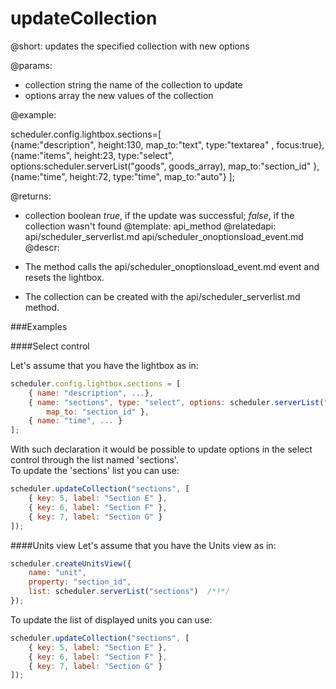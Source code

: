 updateCollection
=============
@short: 
	updates the specified collection with new options

@params: 
- collection	string 		the name of the collection to update
- options		array	the new values of the collection

@example: 
	
scheduler.config.lightbox.sections=[   
	{name:"description", height:130, map_to:"text", type:"textarea" , focus:true},
	{name:"items", height:23, type:"select", 
    options:scheduler.serverList("goods", goods_array), map_to:"section_id" }, 
	{name:"time", height:72, type:"time", map_to:"auto"}
]; 


@returns: 
- collection	boolean		<i>true</i>, if the update was successful; <i>false</i>, if the collection wasn't found
@template:	api_method
@relatedapi:
	api/scheduler_serverlist.md
    api/scheduler_onoptionsload_event.md
@descr: 
 
- The method calls the api/scheduler_onoptionsload_event.md event and resets the lightbox. 
- The collection can be created with the api/scheduler_serverlist.md method.

###Examples

####Select control

Let's assume that you have the lightbox as in:

~~~js
scheduler.config.lightbox.sections = [
	{ name: "description", ...},
	{ name: "sections", type: "select", options: scheduler.serverList("sections"), /*!*/
		map_to: "section_id" },
	{ name: "time", ... }
]; 
~~~

With such declaration it would be possible to update options in the select control through the list named 'sections'. <br>
To update the 'sections' list you can use:
~~~js
scheduler.updateCollection("sections", [
    { key: 5, label: "Section E" },
    { key: 6, label: "Section F" },
    { key: 7, label: "Section G" }
]);
~~~


####Units view
Let's assume that you have the Units view as in:

~~~js
scheduler.createUnitsView({
    name: "unit",
    property: "section_id",
    list: scheduler.serverList("sections")  /*!*/
});
~~~

To update the list of displayed units you can use:

~~~js
scheduler.updateCollection("sections", [
    { key: 5, label: "Section E" },
    { key: 6, label: "Section F" },
    { key: 7, label: "Section G" }
]);
~~~

